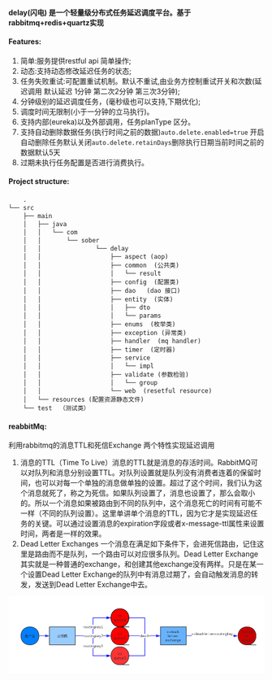 #### delay(闪电) 是一个轻量级分布式任务延迟调度平台。基于rabbitmq+redis+quartz实现 

#### **Features**:

 1. 简单:服务提供restful api 简单操作;
 2. 动态:支持动态修改延迟任务的状态;
 3. 任务失败重试:可配置重试机制。默认不重试,由业务方控制重试开关和次数(延迟调用 默认延迟 1分钟 第二次2分钟 第三次3分钟);
 4. 分钟级别的延迟调度任务，(毫秒级也可以支持,下期优化);   
 5. 调度时间无限制(小于一分钟的立马执行)。 
 6. 支持内部(eureka)以及外部调用，任务planType 区分。
 7. 支持自动删除数据任务(执行时间之前的数据)`auto.delete.enabled=true` 开启自动删除任务默认关闭`auto.delete.retainDays`删除执行日期当前时间之前的数据默认5天
 8. 过期未执行任务配置是否进行消费执行。

#### **Project structure**:

```java_holder_method_tree
    .
└── src
    ├── main
    │   ├── java
    │   │   └── com
    │   │       └── sober
    │   │               └── delay
    │   │                   ├── aspect (aop)
    │   │                   ├── common  (公共类)
    │   │                   │   └── result
    │   │                   ├── config  (配置类)
    │   │                   ├── dao   (dao 接口)
    │   │                   ├── entity  (实体)
    │   │                   │   ├── dto
    │   │                   │   └── params
    │   │                   ├── enums  (枚举类)
    │   │                   ├── exception (异常类)
    │   │                   ├── handler  (mq handler)
    │   │                   ├── timer  (定时器)
    │   │                   ├── service  
    │   │                   │   └── impl
    │   │                   ├── validate (参数检验)
    │   │                   │   └── group
    │   │                   └── web  (resetful resource)
    │   └── resources (配置资源静态文件)
    └── test  （测试类）
```

#### **reabbitMq**:

 利用rabbitmq的消息TTL和死信Exchange 两个特性实现延迟调用  
 
 1. 消息的TTL（Time To Live）消息的TTL就是消息的存活时间。RabbitMQ可以对队列和消息分别设置TTL。对队列设置就是队列没有消费者连着的保留时间，也可以对每一个单独的消息做单独的设置。超过了这个时间，我们认为这个消息就死了，称之为死信。如果队列设置了，消息也设置了，那么会取小的。所以一个消息如果被路由到不同的队列中，这个消息死亡的时间有可能不一样（不同的队列设置）。这里单讲单个消息的TTL，因为它才是实现延迟任务的关键。可以通过设置消息的expiration字段或者x-message-ttl属性来设置时间，两者是一样的效果。
 2. Dead Letter Exchanges 一个消息在满足如下条件下，会进死信路由，记住这里是路由而不是队列，一个路由可以对应很多队列。Dead Letter Exchange其实就是一种普通的exchange，和创建其他exchange没有两样。只是在某一个设置Dead Letter Exchange的队列中有消息过期了，会自动触发消息的转发，发送到Dead Letter Exchange中去。
   
   ![avatar](./doc/image/delay.png)
 
